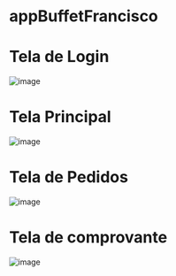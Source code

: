 # appBuffetFrancisco

# Tela de Login
![image](https://github.com/xXxHenrique/appBuffetFrancisco/assets/113358259/1a936f5f-1ce3-4039-8e99-bb321362d81e)

# Tela Principal
![image](https://github.com/xXxHenrique/appBuffetFrancisco/assets/113358259/0dc28559-6417-47a9-b2d2-b49df6e33383)



# Tela de Pedidos
![image](https://github.com/xXxHenrique/appBuffetFrancisco/assets/113358259/f9ce2296-685c-4b90-8ef2-9647a1072d76)

# Tela de comprovante 
![image](https://github.com/xXxHenrique/appBuffetFrancisco/assets/113358259/542396a5-1831-437a-9d38-7513aa82c7cb)


